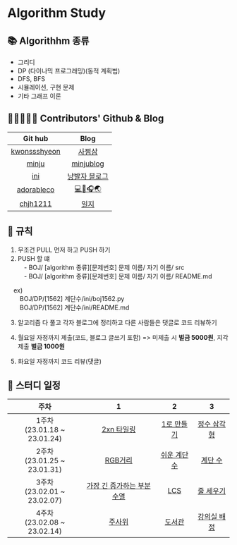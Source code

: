 # Algorithm Study

## 📚 Algorithhm 종류

- 그리디
- DP (다이나믹 프로그래밍)(동적 계획법)
- DFS, BFS
- 시뮬레이션, 구현 문제
- 기타 그래프 이론

## 👩‍👧‍👧👨‍👧 Contributors' Github & Blog
|Git hub|Blog|
|:---:|:---:|
|[kwonssshyeon](https://github.com/kwonssshyeon) | [사쩜삼](http://kwonssshyeon.tistory.com)|
|[minju](https://github.com/minju26) | [minjublog](http://talswn26.tistory.com)</br>|
|[ini](https://github.com/Youngini) | [냥발자 블로그](https://hardworkingini.tistory.com/)</br>|
|[adorableco](https://github.com/adorableco) | [💻💭🎧🌏](https://goodcodebetter.tistory.com/)</br>|
|[chjh1211](https://github.com/chjh1211) | [일지](https://alwaysa.tistory.com/m)</br>|

## 📌 규칙

1. 무조건 PULL 먼저 하고 PUSH 하기
2. PUSH 할 떄</br>
 - BOJ/ [algorithm 종류][문제번호] 문제 이름/ 자기 이름/ src</br>
 - BOJ/ [algorithm 종류][문제번호] 문제 이름/ 자기 이름/ README.md

 ex)</br>
  BOJ/DP/[1562] 계단수/ini/boj1562.py</br>
  BOJ/DP/[1562] 계단수/ini/README.md
 
3. 알고리즘 다 풀고 각자 블로그에 정리하고 다른 사람들은 댓글로 코드 리뷰하기
 
4. 월요일 자정까지 제출(코드, 블로그 글쓰기 포함)
=> 미제출 시 **벌금 5000원**, 지각 제출 **벌금 1000원**

5. 화요일 자정까지 코드 리뷰(댓글)


## 📅 스터디 일정

|주차|1|2|3|
|:------:|:---:|:---:|:----:|
|1주차</br> (23.01.18 ~ 23.01.24)|[2xn 타일링](https://www.acmicpc.net/problem/11726)|[1로 만들기](https://www.acmicpc.net/problem/1463)|[정수 삼각형](https://www.acmicpc.net/problem/1932)|
|2주차</br> (23.01.25 ~ 23.01.31)|[RGB거리](https://www.acmicpc.net/problem/1149)|[쉬운 계단 수](https://www.acmicpc.net/problem/10844)|[계단 수](https://www.acmicpc.net/problem/1562)|
|3주차</br> (23.02.01 ~ 23.02.07)|[가장 긴 증가하는 부분 수열](https://www.acmicpc.net/problem/11053)|[LCS](https://www.acmicpc.net/problem/9251)|[줄 세우기](https://www.acmicpc.net/problem/2631)|
|4주차</br> (23.02.08 ~ 23.02.14)|[주사위](https://www.acmicpc.net/problem/1041)|[도서관](https://www.acmicpc.net/problem/1461)|[강의실 배정](https://www.acmicpc.net/problem/11000)|
